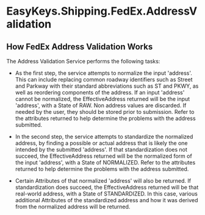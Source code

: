 # EasyKeys.Shipping.FedEx.AddressValidation

## How FedEx Address Validation Works

The Address Validation Service performs the following tasks:

- As the first step, the service attempts to normalize the input 'address'. This can include replacing
  common roadway identifiers such as Street and Parkway with their standard abbreviations such
  as ST and PKWY, as well as reordering components of the address. If an input 'address' cannot
  be normalized, the EffectiveAddress returned will be the input 'address', with a State of RAW.
  Non address values are discarded. If needed by the user, they should be stored prior to
  submission. Refer to the attributes returned to help determine the problems with the address
  submitted.

- In the second step, the service attempts to standardize the normalized address, by finding a
  possible or actual address that is likely the one intended by the submitted 'address'. If that
standardization does not succeed, the EffectiveAddress returned will be the normalized form of
the input 'address', with a State of NORMALIZED. Refer to the attributes returned to help
determine the problems with the address submitted.

- Certain Attributes of that normalized 'address' will also be returned. If standardization does
succeed, the EffectiveAddress returned will be that real-world address, with a State of
STANDARDIZED. In this case, various additional Attributes of the standardized address and how
it was derived from the normalized address will be returned.
